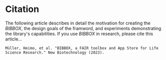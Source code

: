 # Citation

The following article describes in detail the motivation for creating the *BIBBOX*, the design goals of the framword, and experiments demonstrating the library's capabilities.
If you use *BIBBOX* in research, please cite this article...

    Müller, Heimo, et al. "BIBBOX, a FAIR toolbox and App Store for Life Science Research." New Biotechnology (2023).

